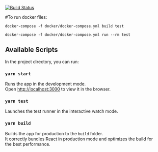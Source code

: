 [![Build Status](https://travis-ci.com/mmennis/petclinic-react-jwt-bootstrap.svg?branch=master)](https://travis-ci.com/mmennis/petclinic-react-jwt-bootstrap)

#To run docker files:

```docker-compose -f docker/docker-compose.yml build test```

```docker-compose -f docker/docker-compose.yml run --rm test```

## Available Scripts

In the project directory, you can run:

### `yarn start`

Runs the app in the development mode.<br />
Open [http://localhost:3000](http://localhost:3000) to view it in the browser.

### `yarn test`

Launches the test runner in the interactive watch mode.<br />

### `yarn build`

Builds the app for production to the `build` folder.<br />
It correctly bundles React in production mode and optimizes the build for the best performance.
